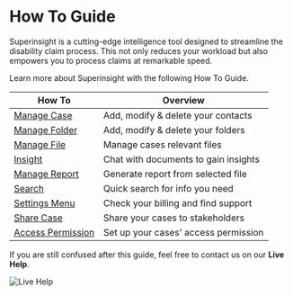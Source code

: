 # How To Guide

Superinsight is a cutting-edge intelligence tool designed to streamline the disability claim process. This not only reduces your workload but also empowers you to process claims at remarkable speed.

Learn more about Superinsight with the following How To Guide.

| How To                                       | Overview                            |
| ---------------------------------            | ----------------------------------- |
| [Manage Case](case-contact.md)               | Add, modify & delete your contacts  |
| [Manage Folder](case-folder.md)              | Add, modify & delete your folders   |
| [Manage File](case-files.md)                 | Manage cases relevant files         |
| [Insight](insight.md)                        | Chat with documents to gain insights|
| [Manage Report](case-report.md)              | Generate report from selected file  |
| [Search](search.md)                          | Quick search for info you need      |
| [Settings Menu](menu.md)                     | Check your billing and find support |
| [Share Case](case-share.md)                  | Share your cases to stakeholders    |
| [Access Permission](permission.md)           | Set up your cases' access permission|


If you are still confused after this guide, feel free to contact us on our **Live Help**.

![Live Help](../assets/images/tutorial/live-help.png)